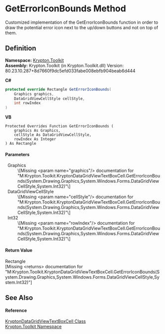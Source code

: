 # GetErrorIconBounds Method


Customized implementation of the GetErrorIconBounds function in order to draw the potential error icon next to the up/down buttons and not on top of them.



## Definition
**Namespace:** <a href="79d2eac2-21f4-54ff-7552-b20c33c30600.md">Krypton.Toolkit</a>  
**Assembly:** Krypton.Toolkit (in Krypton.Toolkit.dll) Version: 80.23.10.287+8d7660f9dc5efd033fabe008ebfb904beab6d444

**C#**
``` C#
protected override Rectangle GetErrorIconBounds(
	Graphics graphics,
	DataGridViewCellStyle cellStyle,
	int rowIndex
)
```
**VB**
``` VB
Protected Overrides Function GetErrorIconBounds ( 
	graphics As Graphics,
	cellStyle As DataGridViewCellStyle,
	rowIndex As Integer
) As Rectangle
```



#### Parameters
<dl><dt>  Graphics</dt><dd>\[Missing &lt;param name="graphics"/&gt; documentation for "M:Krypton.Toolkit.KryptonDataGridViewTextBoxCell.GetErrorIconBounds(System.Drawing.Graphics,System.Windows.Forms.DataGridViewCellStyle,System.Int32)"\]</dd><dt>  DataGridViewCellStyle</dt><dd>\[Missing &lt;param name="cellStyle"/&gt; documentation for "M:Krypton.Toolkit.KryptonDataGridViewTextBoxCell.GetErrorIconBounds(System.Drawing.Graphics,System.Windows.Forms.DataGridViewCellStyle,System.Int32)"\]</dd><dt>  Int32</dt><dd>\[Missing &lt;param name="rowIndex"/&gt; documentation for "M:Krypton.Toolkit.KryptonDataGridViewTextBoxCell.GetErrorIconBounds(System.Drawing.Graphics,System.Windows.Forms.DataGridViewCellStyle,System.Int32)"\]</dd></dl>

#### Return Value
Rectangle  
\[Missing &lt;returns&gt; documentation for "M:Krypton.Toolkit.KryptonDataGridViewTextBoxCell.GetErrorIconBounds(System.Drawing.Graphics,System.Windows.Forms.DataGridViewCellStyle,System.Int32)"\]

## See Also


#### Reference
<a href="91f95759-e675-412d-1d3b-be12a0f61849.md">KryptonDataGridViewTextBoxCell Class</a>  
<a href="79d2eac2-21f4-54ff-7552-b20c33c30600.md">Krypton.Toolkit Namespace</a>  
